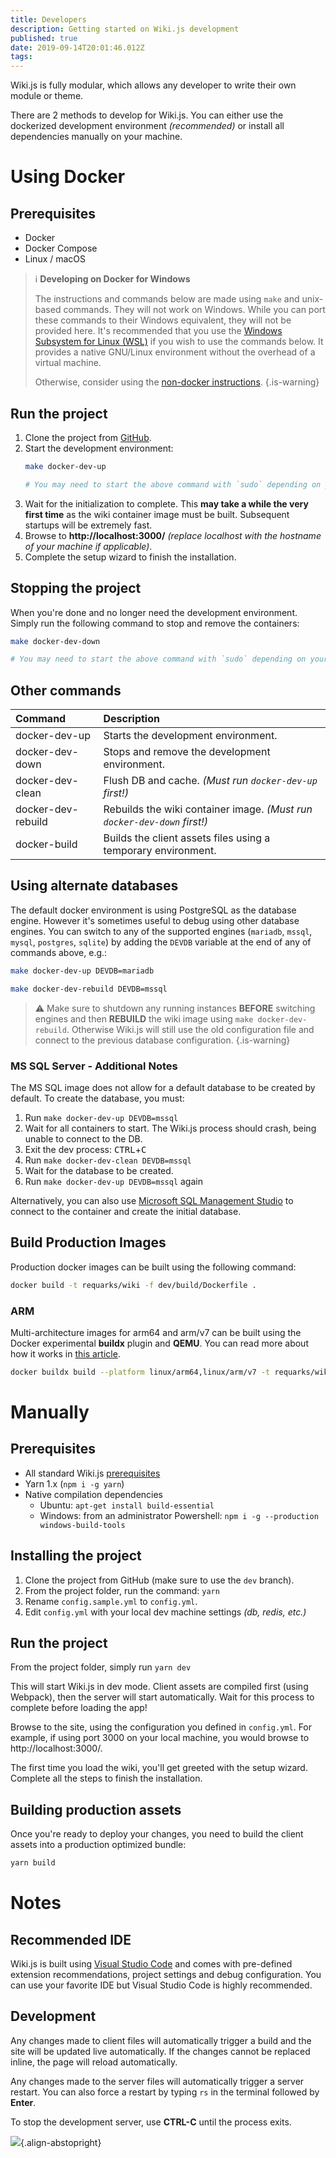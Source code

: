 ```yaml
---
title: Developers
description: Getting started on Wiki.js development
published: true
date: 2019-09-14T20:01:46.012Z
tags: 
---
```


Wiki.js is fully modular, which allows any developer to write their own module or theme.

There are 2 methods to develop for Wiki.js. You can either use the dockerized development environment *(recommended)* or install all dependencies manually on your machine.

# Using Docker

## Prerequisites

* Docker
* Docker Compose
* Linux / macOS

> :information_source: **Developing on Docker for Windows**
>
> The instructions and commands below are made using `make` and unix-based commands. They will not work on Windows. While you can port these commands to their Windows equivalent, they will not be provided here. It's recommended that you use the [Windows Subsystem for Linux (WSL)](https://docs.microsoft.com/en-us/windows/wsl/install-win10) if you wish to use the commands below. It provides a native GNU/Linux environment without the overhead of a virtual machine.
>
> Otherwise, consider using the [non-docker instructions](#manually).
{.is-warning}

## Run the project

1. Clone the project from [GitHub](https://github.com/Requarks/wiki).
2. Start the development environment:
    ```bash
    make docker-dev-up

    # You may need to start the above command with `sudo` depending on your OS configuration.
    ```
3. Wait for the initialization to complete. This **may take a while the very first time** as the wiki container image must be built. Subsequent startups will be extremely fast.
4. Browse to **http://localhost:3000/** _(replace localhost with the hostname of your machine if applicable)_.
5. Complete the setup wizard to finish the installation.

## Stopping the project

When you're done and no longer need the development environment. Simply run the following command to stop and remove the containers:

```bash
make docker-dev-down

# You may need to start the above command with `sudo` depending on your OS configuration.
```

## Other commands

| Command | Description |
| :--- | :--- |
| docker-dev-up | Starts the development environment. |
| docker-dev-down | Stops and remove the development environment. |
| docker-dev-clean | Flush DB and cache. *(Must run `docker-dev-up` first!)* |
| docker-dev-rebuild | Rebuilds the wiki container image. *(Must run `docker-dev-down` first!)* |
| docker-build | Builds the client assets files using a temporary environment. |

## Using alternate databases

The default docker environment is using PostgreSQL as the database engine. However it's sometimes useful to debug using other database engines. You can switch to any of the supported engines (`mariadb`, `mssql`, `mysql`, `postgres`, `sqlite`) by adding the `DEVDB` variable at the end of any of commands above, e.g.:

```bash
make docker-dev-up DEVDB=mariadb

make docker-dev-rebuild DEVDB=mssql
```
> :warning: Make sure to shutdown any running instances **BEFORE** switching engines and then **REBUILD** the wiki image using `make docker-dev-rebuild`. Otherwise Wiki.js will still use the old configuration file and connect to the previous database configuration.
{.is-warning}

### MS SQL Server - Additional Notes

The MS SQL image does not allow for a default database to be created by default. To create the database, you must:
1. Run `make docker-dev-up DEVDB=mssql`
2. Wait for all containers to start. The Wiki.js process should crash, being unable to connect to the DB.
3. Exit the dev process: <kbd>CTRL</kbd>+<kbd>C</kbd>
4. Run `make docker-dev-clean DEVDB=mssql`
5. Wait for the database to be created.
6. Run `make docker-dev-up DEVDB=mssql` again

Alternatively, you can also use [Microsoft SQL Management Studio](https://docs.microsoft.com/en-us/sql/ssms/download-sql-server-management-studio-ssms) to connect to the container and create the initial database.

## Build Production Images

Production docker images can be built using the following command:
```bash
docker build -t requarks/wiki -f dev/build/Dockerfile .
```

### ARM

Multi-architecture images for arm64 and arm/v7 can be built using the Docker experimental **buildx** plugin and **QEMU**. You can read more about how it works in [this article](https://engineering.docker.com/2019/04/multi-arch-images/).

```bash
docker buildx build --platform linux/arm64,linux/arm/v7 -t requarks/wiki --push -f dev/build/Dockerfile .
```

# Manually

## Prerequisites

* All standard Wiki.js [prerequisites](../installation/prerequisites.md)
* Yarn 1.x \(`npm i -g yarn`\)
* Native compilation dependencies
  * Ubuntu:  `apt-get install build-essential`
  * Windows: from an administrator Powershell: `npm i -g --production windows-build-tools`

## Installing the project

1. Clone the project from GitHub \(make sure to use the `dev` branch\).
2. From the project folder, run the command: `yarn`
3. Rename `config.sample.yml` to `config.yml`.
4. Edit `config.yml` with your local dev machine settings *(db, redis, etc.)*

## Run the project

From the project folder, simply run `yarn dev`

This will start Wiki.js in dev mode. Client assets are compiled first \(using Webpack\), then the server will start automatically. Wait for this process to complete before loading the app!

Browse to the site, using the configuration you defined in `config.yml`. For example, if using port 3000 on your local machine, you would browse to http://localhost:3000/.

The first time you load the wiki, you'll get greeted with the setup wizard. Complete all the steps to finish the installation.

## Building production assets

Once you're ready to deploy your changes, you need to build the client assets into a production optimized bundle:

```bash
yarn build
```

# Notes

## Recommended IDE

Wiki.js is built using [Visual Studio Code](https://code.visualstudio.com) and comes with pre-defined extension recommendations, project settings and debug configuration. You can use your favorite IDE but Visual Studio Code is highly recommended.

## Development

Any changes made to client files will automatically trigger a build and the site will be updated live automatically. If the changes cannot be replaced inline, the page will reload automatically.

Any changes made to the server files will automatically trigger a server restart. You can also force a restart by typing `rs` in the terminal followed by **Enter**.

To stop the development server, use **CTRL-C** until the process exits.

![](https://a.icons8.com/mZbXwZWa/PdY3mQ/svg.svg){.align-abstopright}